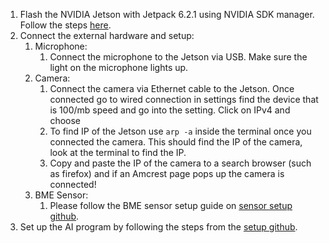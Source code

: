 1. Flash the NVIDIA Jetson with Jetpack 6.2.1 using NVIDIA SDK manager. Follow the steps [here](https://developer.nvidia.com/embedded/learn/jetson-agx-orin-devkit-user-guide/two_ways_to_set_up_software.html).
2. Connect the external hardware and setup:
   1. Microphone:
         1. Connect the microphone to the Jetson via USB. Make sure the light on the microphone lights up.
   2. Camera:
        1.  Connect the camera via Ethernet cable to the Jetson. Once connected go to wired connection in settings find the device that is 100/mb speed and go into the setting. Click on IPv4 and choose
        2.  To find IP of the Jetson use `arp -a` inside the terminal once you connected the camera. This should find the IP of the camera, look at the terminal to find the IP.
        3.  Copy and paste the IP of the camera to a search browser (such as firefox) and if an Amcrest page pops up the camera is connected!
   3. BME Sensor:
        1.  Please follow the BME sensor setup guide on [sensor setup github](https://github.com/uic-evl/SageEdge/blob/main/EDU_SetUp/configuring_env_sensor.md).
3. Set up the AI program by following the steps from the [setup github](https://github.com/uic-evl/SageEdge/tree/main/AI_Programs/Movement_Tracking).
